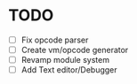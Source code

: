 # TODO #
- [ ] Fix opcode parser
- [ ] Create vm/opcode generator
- [ ] Revamp module system
- [ ] Add Text editor/Debugger
